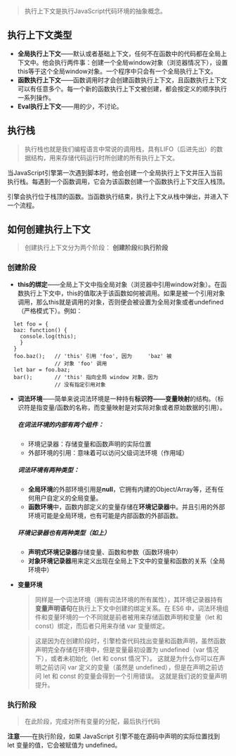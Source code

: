 > 执行上下文是执行JavaScript代码环境的抽象概念。

## 执行上下文类型

* **全局执行上下文**——默认或者基础上下文，任何不在函数中的代码都在全局上下文中。他会执行两件事：创建一个全局window对象（浏览器情况下），设置this等于这个全局window对象。一个程序中只会有一个全局执行上下文。
* **函数执行上下文**——函数调用时才会创建函数执行上下文，且函数执行上下文可以有任意多个。每一个新的函数执行上下文被创建，都会按定义的顺序执行一系列操作。
* **Eval执行上下文**——用的少，不讨论。

## 执行栈
> 执行栈也就是我们编程语言中常说的调用栈，具有LIFO（后进先出）的数据结构，用来存储代码运行时所创建的所有执行上下文。

当JavaScript引擎第一次遇到脚本时，他会创建一个全局执行上下文并压入当前执行栈。每遇到一个函数调用，它会为该函数创建一个函数执行上下文压入栈顶。

引擎会执行位于栈顶的函数。当函数执行结束，执行上下文从栈中弹出，并进入下一个流程。

## 如何创建执行上下文
> 创建执行上下文分为两个阶段： **创建阶段**和**执行阶段**

### 创建阶段
* **this的绑定**——全局上下文中指全局对象（浏览器中引用window对象）。在函数执行上下文中，this的值取决于该函数如何被调用。如果是被一个引用对象调用，那么this就是调用的对象，否则便会被设置为全局对象或者undefined（严格模式下）。例如：
```
  let foo = {
  baz: function() {
    console.log(this);
    }
  }
  foo.baz();   // 'this' 引用 'foo', 因为     'baz' 被
               // 对象 'foo' 调用
  let bar = foo.baz;
  bar();       // 'this' 指向全局 window 对象，因为
               // 没有指定引用对象
```
  
* **词法环境**——简单来说词法环境是一种持有**标识符——变量映射**的结构。（标识符是指变量/函数的名称，而变量映射是对实际对象或者原始数据的引用）。
  ##### 在词法环境的内部有两个组件：
  * 环境记录器：存储变量和函数声明的实际位置
  * 外部环境的引用：意味着可以访问父级词法环境（作用域）
  ##### **词法环境**有两种类型：
  * **全局环境**的外部环境引用是**null**，它拥有内建的Object/Array等，还有任何用户自定义的全局变量。
  * **函数环境**中，函数内部定义的变量存储在**环境记录器**中。并且引用的外部环境可能是全局环境，也有可能是内部函数的外部函数。
  ##### 环境记录器也有两种类型（如上）
  * **声明式环境记录器**存储变量、函数和参数（函数环境中）
  * **对象环境记录器**用来定义出现在全局上下文中的变量和函数的关系（全局环境中）
* **变量环境**
  > 同样是一个词法环境（拥有词法环境的所有属性），其环境记录器持有**变量声明语句**在执行上下文中创建的绑定关系。在 ES6 中，词法环境组件和变量环境的一个不同就是前者被用来存储函数声明和变量（let 和 const）绑定，而后者只用来存储 var 变量绑定。

  > 这是因为在创建阶段时，引擎检查代码找出变量和函数声明，虽然函数声明完全存储在环境中，但是变量最初设置为 undefined（var 情况下），或者未初始化（let 和 const 情况下）。
  这就是为什么你可以在声明之前访问 var 定义的变量（虽然是 undefined），但是在声明之前访问 let 和 const 的变量会得到一个引用错误。
   这就是我们说的变量声明提升。


### 执行阶段

> 在此阶段，完成对所有变量的分配，最后执行代码

**注意**——在执行阶段，如果 JavaScript 引擎不能在源码中声明的实际位置找到 let 变量的值，它会被赋值为 undefined。
